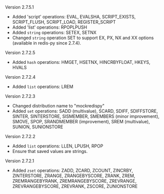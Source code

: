 Version 2.7.5.1

 - Added 'script' operations: EVAL, EVALSHA, SCRIPT_EXISTS, SCRIPT_FLUSH,
   SCRIPT_LOAD, REGISTER_SCRIPT
 - Added 'list' operations: RPOPLPUSH
 - Added `string` operations: SETEX, SETNX
 - Changed `string` operation SET to support EX, PX, NX and XX options
   (available in redis-py since 2.7.4).

Version 2.7.2.5

 - Added `hash` operations: HMGET, HSETNX, HINCRBYFLOAT, HKEYS, HVALS

Version 2.7.2.4

 - Added `list` operations: LREM

Version 2.7.2.3

 -  Changed distribution name to "mockredispy"
 -  Added `set` operations: SADD (multivalue), SCARD, SDIFF, SDIFFSTORE,
    SINTER, SINTERSTORE, SISMEMBER, SMEMBERS (minor improvement), SMOVE,
    SPOP, SRANDMEMBER (improvement), SREM (multivalue), SUNION, SUNIONSTORE

Version 2.7.2.2

 -  Added `list` operations: LLEN, LPUSH, RPOP
 -  Ensure that saved values are strings.

Version 2.7.2.1

 -  Added `zset` operations: ZADD, ZCARD, ZCOUNT, ZINCRBY, ZINTERSTORE, ZRANGE,
    ZRANGEBYSCORE, ZRANK, ZREM, ZREMRANGEBYRANK, ZREMRANGEBYSCORE, ZREVRANGE,
    ZREVRANGEBYSCORE, ZREVRANK, ZSCORE, ZUNIONSTORE
